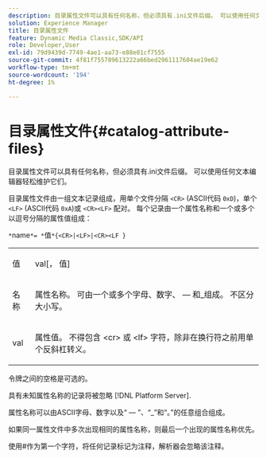 ```yaml
---
description: 目录属性文件可以具有任何名称，但必须具有.ini文件后缀。 可以使用任何文本编辑器轻松维护它们。
solution: Experience Manager
title: 目录属性文件
feature: Dynamic Media Classic,SDK/API
role: Developer,User
exl-id: 79d9439d-7749-4ae1-aa73-e88e01cf7555
source-git-commit: 4f81f755789613222a66bed2961117604ae19e62
workflow-type: tm+mt
source-wordcount: '194'
ht-degree: 1%

---
```


# 目录属性文件{#catalog-attribute-files}

目录属性文件可以具有任何名称，但必须具有.ini文件后缀。 可以使用任何文本编辑器轻松维护它们。

目录属性文件由一组文本记录组成，用单个文件分隔 `<CR>` (ASCII代码 `0xD`)，单个 `<LF>` (ASCII代码 `0xA`)或 `<CR><LF>` 配对。 每个记录由一个属性名称和一个或多个以逗号分隔的属性值组成：

`*`name`*= *`值`*{<CR>|<LF>|<CR><LF }`

<table id="simpletable_0F879121670046AE9414298725961303"> 
 <tr class="strow"> 
  <td class="stentry"> <p><span class="varname"> 值</span> </p> </td> 
  <td class="stentry"> <p><span class="codeph"> <span class="varname"> val</span>[，<span class="varname"> 值</span>]</span> </p> </td> 
 </tr> 
 <tr class="strow"> 
  <td class="stentry"> <p><span class="varname"> 名称</span> </p> </td> 
  <td class="stentry"> <p>属性名称。 可由一个或多个字母、数字、 — 和_组成。 不区分大小写。 </p></td> 
 </tr> 
 <tr class="strow"> 
  <td class="stentry"> <p><span class="varname"> val</span> </p></td> 
  <td class="stentry"> <p>属性值。 不得包含 <span class="codeph"> &lt;cr&gt;</span> 或 <span class="codeph"> &lt;lf&gt;</span> 字符，除非在换行符之前用单个反斜杠转义。 </p></td> 
 </tr> 
</table>

令牌之间的空格是可选的。

具有未知属性名称的记录将被忽略 [!DNL Platform Server].

属性名称可以由ASCII字母、数字以及“ — ”、“_”和“。”的任意组合组成。

如果同一属性文件中多次出现相同的属性名称，则最后一个出现的属性名称优先。

使用#作为第一个字符，将任何记录标记为注释，解析器会忽略该注释。
